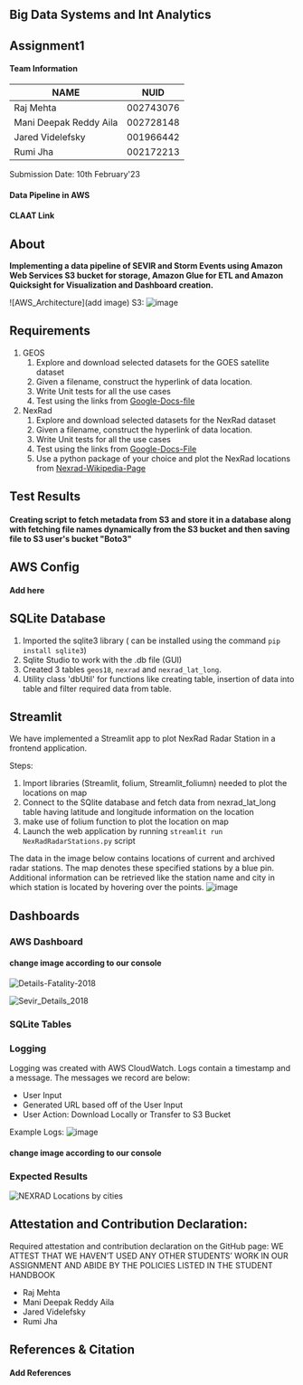 ## Big Data Systems and Int Analytics

## Assignment1

#### Team Information

| NAME                      |     NUID        |
|---------------------------|-----------------|
|   Raj Mehta               |   002743076     |
|   Mani Deepak Reddy Aila  |   002728148     |
|   Jared Videlefsky        |   001966442     |
|   Rumi Jha                |   002172213     |
 
 Submission Date: 10th February'23

#### Data Pipeline in AWS

#### CLAAT Link



## About

**Implementing a data pipeline of SEVIR and Storm Events using Amazon Web Services S3 bucket for storage,
Amazon Glue for ETL and Amazon Quicksight for Visualization and Dashboard creation.**

![AWS_Architecture](add image)
S3:
![image](https://user-images.githubusercontent.com/47637485/217303369-17c5a261-d876-4090-8afd-61b0aae98825.png)

## Requirements

1. GEOS
    1. Explore and download selected datasets for the GOES satellite dataset
    2. Given a filename, construct the hyperlink of data location.
    3. Write Unit tests for all the use cases
    4. Test using the links from [Google-Docs-file](https://docs.google.com/spreadsheets/d/1o1CLsm5OR0gH5GHbTsPWAEOGpdqqS49-P5e14ugK37Q/edit#gid=0)
2. NexRad
    1. Explore and download selected datasets for the NexRad dataset
    2. Given a filename, construct the hyperlink of data location.
    3. Write Unit tests for all the use cases
    4. Test using the links from [Google-Docs-File](https://docs.google.com/spreadsheets/d/1o1CLsm5OR0gH5GHbTsPWAEOGpdqqS49-P5e14ugK37Q/edit#gid=0)
    5. Use a python package of your choice and plot the NexRad locations from [Nexrad-Wikipedia-Page](https://en.wikipedia.org/wiki/NEXRAD)

## Test Results

#### Creating script to fetch metadata from S3 and store it in a database along with fetching file names dynamically from the S3 bucket and then saving file to S3 user's bucket "Boto3"

## AWS Config

#### Add here

## SQLite Database

1. Imported the sqlite3 library ( can be installed using the command `pip install sqlite3`)
2. Sqlite Studio to work with the .db file (GUI)
3. Created 3 tables `geos18`, `nexrad` and `nexrad_lat_long`.
4. Utility class 'dbUtil' for functions like creating table, insertion of data into table and filter required data from table.

## Streamlit

We have implemented a Streamlit app to plot NexRad Radar Station in a frontend application.

Steps:
1. Import libraries (Streamlit, folium, Streamlit_foliumn) needed to plot the locations on map
2. Connect to the SQlite database and fetch data from nexrad_lat_long table having latitude and longitude information on the location
3. make use of folium function to plot the location on map
4. Launch the web application by running `streamlit run NexRadRadarStations.py` script

The data in the image below contains locations of current and archived radar stations. The map denotes these specified stations by a blue pin.
Additional information can be retrieved like the station name and city in which station is located by hovering over the points.
![image](https://user-images.githubusercontent.com/91744801/217998698-1e8d89ce-ed71-4a3e-8d77-dfc45a842986.jpg)


## Dashboards

### AWS Dashboard

#### change image according to our console

![Details-Fatality-2018](https://user-images.githubusercontent.com/59594174/110068829-88b8e980-7d44-11eb-8763-35b26129fb3d.png)

![Sevir_Details_2018](https://user-images.githubusercontent.com/59594174/110068840-8fdff780-7d44-11eb-9f4e-1ec0e1f3d5be.png)

### SQLite Tables

### Logging
Logging was created with AWS CloudWatch. Logs contain a timestamp and a message. The messages we record are below:
- User Input
- Generated URL based off of the User Input
- User Action: Download Locally or Transfer to S3 Bucket

Example Logs:
![image](https://user-images.githubusercontent.com/47637485/217996246-a39d46e0-ad0d-445a-b9ea-296f1be21abf.png)

#### change image according to our console

### Expected Results
![NEXRAD Locations by cities](https://user-images.githubusercontent.com/59594174/110068964-c9b0fe00-7d44-11eb-9c03-1f8660eca010.PNG)

## Attestation and Contribution Declaration:
Required attestation and contribution declaration on the GitHub page:
WE ATTEST THAT WE HAVEN’T USED ANY OTHER STUDENTS’ WORK IN OUR ASSIGNMENT
AND ABIDE BY THE POLICIES LISTED IN THE STUDENT HANDBOOK
- Raj Mehta
- Mani Deepak Reddy Aila
- Jared Videlefsky
- Rumi Jha 

## References & Citation

#### Add References
